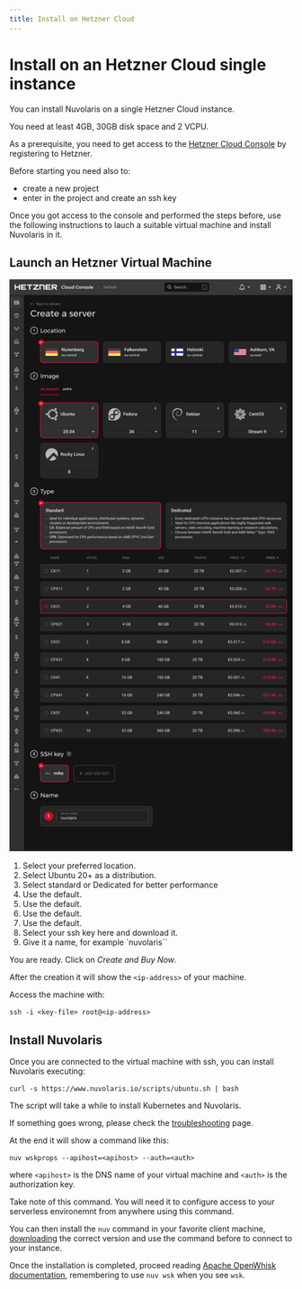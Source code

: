 ```yaml
---
title: Install on Hetzner Cloud
---
```


# Install on an Hetzner Cloud single instance

You can install Nuvolaris on a single Hetzner Cloud instance.

You need at least 4GB, 30GB disk space and 2 VCPU.

As a prerequisite, you need to get access to the [Hetzner Cloud Console](https://console.hetzner.cloud/projects) by registering to Hetzner.

Before starting you need also to:

- create a new project
- enter in the project and create an ssh key 

Once you got access to the console and performed the steps before, use the following instructions to lauch a suitable virtual machine and install Nuvolaris in it.

## Launch an Hetzner Virtual Machine

![](install_hetzner_cloud.png)

1. Select your preferred location.
2. Select Ubuntu 20+ as a distribution.
3. Select standard or Dedicated for better performance
4. Use the default.
5. Use the default.
6. Use the default.
7. Use the default.
8. Select your ssh key here and download it.
9. Give it a name, for example `nuvolaris``

You are ready. Click on *Create and Buy Now*.

After the creation it will show the `<ip-address>` of your machine.

Access the machine with:

```
ssh -i <key-file> root@<ip-address>
```

## Install Nuvolaris

Once you are connected to the virtual machine with ssh, you can install Nuvolaris executing:

```
curl -s https://www.nuvolaris.io/scripts/ubuntu.sh | bash
```

The script will take a while to install Kubernetes and Nuvolaris.

If something goes wrong, please check the [troubleshooting](../troubleshooting/index.md) page.

At the end it will show  a command like this:

```
nuv wskprops --apihost=<apihost> --auth=<auth>
```

where `<apihost>` is the DNS name of your virtual machine and `<auth>` is the authorization key.

Take note of this command. You will need it to configure access to your serverless environemnt from anywhere using this command.

You can then install the `nuv` command in your favorite client machine, [downloading](https://github.com/nuvolaris/nuvolaris/releases) the correct version and use the command before to connect to your instance.

Once the installation is completed, proceed reading [Apache OpenWhisk documentation](https://openwhisk.apache.org/documentation.html), remembering to use `nuv wsk` when you see `wsk`.

